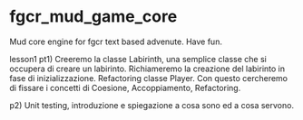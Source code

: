 # fgcr_mud_game_core
Mud core engine for fgcr text based advenute. Have fun.

lesson1
pt1)
Creeremo la classe Labirinth, una semplice classe che si occupera di creare un labirinto.
Richiameremo la creazione del labirinto in fase di inizializzazione.
Refactoring classe Player.
Con questo cercheremo di fissare i concetti di Coesione, Accoppiamento, Refactoring.


p2)
Unit testing, introduzione e spiegazione a cosa sono ed a cosa servono.